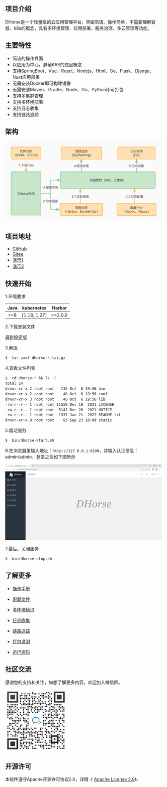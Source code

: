 ## 项目介绍
DHorse是一个轻量级的云应用管理平台，界面简洁、操作简单，不需要理解容器、k8s的概念，具有多环境管理、应用部署、服务治理、多云管理等功能。

## 主要特性
* 简洁的操作界面
* 以应用为中心，屏蔽K8S的底层概念
* 支持SpringBoot、Vue、React、Nodejs、Html、Go、Flask、Django、Nuxt应用部署
* 无需安装Docker即可构建镜像
* 无需安装Maven、Gradle、Node、Go、Python即可打包
* 支持多集群管理
* 支持多环境部署
* 支持日志收集
* 支持链路追踪

## 架构
 ![Image text](./static/images/architecture.jpg)

## 项目地址

* [GitHub](https://github.com/512team/dhorse)
* [Gitee](https://gitee.com/i512team/dhorse)
* [演示1](http://dhorse-demo1.512.team)
* [演示2](http://dhorse-demo2.512.team)

## 快速开始

1.环境要求

| Java | kubernetes | Harbor |
| :----: | :----: | :----: |
| >=8 | [1.18, 1.27] | >=2.0.0 |

2.下载安装文件

[最新稳定版](https://gitee.com/i512team/dhorse/releases/download/v1.4.2/dhorse-v1.4.2-bin.tar.gz)

3.解压

```bash
$  tar zxvf dhorse-*.tar.gz
```

4.查看文件列表

```bash
$  cd dhorse-* && ls -l
total 24
drwxr-xr-x 2 root root   115 Oct  6 19:56 bin
drwxr-xr-x 2 root root    48 Oct  6 19:56 conf
drwxr-xr-x 3 root root    46 Oct  6 19:56 lib
-rw-r--r-- 1 root root 11558 Dec 10  2021 LICENSE
-rw-r--r-- 1 root root  5141 Dec 26  2021 NOTICE
-rw-r--r-- 1 root root  1337 Jan 21  2022 README.txt
drwxr-xr-x 8 root root    93 Sep 23 16:09 static
```

5.启动服务

```bash
$  bin/dhorse-start.sh
```

6.在浏览器里输入地址：`http://127.0.0.1:8100`，并输入认证信息：admin/admin，登录之后如下图所示

 ![Image text](./static/images/home.jpg)

7.最后，关闭服务

```bash
$  bin/dhorse-stop.sh
```

## 了解更多

* [操作手册](https://gitee.com/i512team/dhorse-doc/blob/main/guide/%E6%93%8D%E4%BD%9C%E6%89%8B%E5%86%8C.md)

* [配置文件](https://gitee.com/i512team/dhorse-doc/blob/main/guide/%E9%85%8D%E7%BD%AE%E6%96%87%E4%BB%B6.md)

* [多环境标识](https://gitee.com/i512team/dhorse-doc/blob/main/guide/%E5%A4%9A%E7%8E%AF%E5%A2%83%E5%8F%98%E9%87%8F.md)

* [日志收集](https://gitee.com/i512team/dhorse-doc/blob/main/guide/%E6%97%A5%E5%BF%97%E6%94%B6%E9%9B%86.md)

* [链路追踪](https://gitee.com/i512team/dhorse-doc/blob/main/guide/%E9%93%BE%E8%B7%AF%E8%BF%BD%E8%B8%AA.md)

* [打包说明](https://gitee.com/i512team/dhorse-doc/blob/main/guide/%E6%89%93%E5%8C%85%E8%AF%B4%E6%98%8E.md)

* [运行源码](https://gitee.com/i512team/dhorse-doc/blob/main/guide/%E8%BF%90%E8%A1%8C%E6%BA%90%E7%A0%81.md)

## 社区交流

感谢您的支持和关注，如想了解更多内容，欢迎加入微信群。

 ![Image text](./static/images/weixin.jpg)

## 开源许可

本软件遵守Apache开源许可协议2.0，详情《 [Apache License 2.0](http://www.apache.org/licenses/LICENSE-2.0)》。